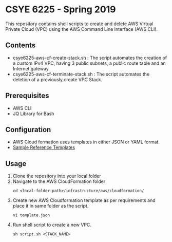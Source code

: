 # CSYE 6225 - Spring 2019

This repository contains shell scripts to create and delete AWS Virtual Private Cloud (VPC) using the AWS Command Line Interface (AWS CLI).


## Contents
- csye6225-aws-cf-create-stack.sh : The script automates the creation of a custom IPv4 VPC, having 3 public subnets, a public route table and an Internet gateway.
- csye6225-aws-cf-terminate-stack.sh : The script automates the deletion of a previously create VPC Stack.


## Prerequisites
- AWS CLI
- JQ Library for Bash


## Configuration
- AWS Cloud formation uses templates in either JSON or YAML format.  
- [Sample Reference Templates](https://aws.amazon.com/cloudformation/aws-cloudformation-templates/)
   

## Usage
1. Clone the repository into your local folder 
2. Navigate to the AWS CloudFormation folder 
   ```
   cd <local-folder-path>/infrastructure/aws/cloudformation/
   ```
3. Create new AWS Cloudformation template as per requirements and place it in same folder as the script.
   ```
   vi template.json
   ```
4. Run shell script to create a new VPC.
   ```
   sh script.sh <STACK_NAME>
   ```

